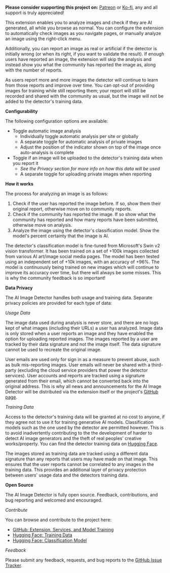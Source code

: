 <b>Please consider supporting this project on:</b> <a href="https://www.patreon.com/ai_image_detector">Patreon</a> or <a href="https://ko-fi.com/ai_image_detector">Ko-fi</a>, any and all support is truly appreciated!

This extension enables you to analyze images and check if they are AI generated, all while you browse as normal. You can configure the extension to automatically check images as you navigate pages, or manually analyze an image using the right-click menu.

Additionally, you can report an image as real or artificial if the detector is initially wrong (or when its right, if you want to validate the result). If enough users have reported an image, the extension will skip the analysis and instead show you what the community has reported the image as, along with the number of reports.

As users report more and more images the detector will continue to learn from those reports and improve over time. You can opt-out of providing images for training while still reporting them; your report will still be recorded and shared with the community as usual, but the image will not be added to the detector's training data.

<b>Configurability</b>

The following configuration options are available:

<ul>
  <li>
    Toggle automatic image analysis
    <ul>
      <li>
        Individually toggle automatic analysis per site or globally
      </li>
      <li>
        A separate toggle for automatic analysis of private images
      </li>
      <li>
        Adjust the position of the indicator shown on top of the image once auto-analysis is complete
      </li>
    </ul>
  </li>
  <li>
    Toggle if an image will be uploaded to the detector's training data when you report it
    <ul>
      <li>
        <i>See the Privacy section for more info on how this data will be used</i>
      </li>
      <li>
        A separate toggle for uploading private images when reporting
      </li>
    </ul>
  </li>
</ul>

<b>How it works</b>

The process for analyzing an image is as follows:

<ol>
  <li>
    Check if the user has reported the image before. If so, show them their original report, otherwise move on to community reports.
  </li>
  <li>
    Check if the community has reported the image. If so show what the community has reported and how many reports have been submitted, otherwise move on analysis.
  </li>
  <li>
    Analyze the image using the detector's classification model. Show the model's percent certainty that the image is AI.
  </li>
</ol>

The detector's classification model is fine-tuned from Microsoft's Swin v2 vision transformer. It has been trained on a set of +100k images collected from various AI art/image social media pages. The model has been tested using an independent set of +10k images, with an accuracy of +96%. The model is continuously being trained on new images which will continue to improve its accuracy over time, but there will always be some misses. This is why the community feedback is so important!

<b>Data Privacy</b>

The AI Image Detector handles both usage and training data. Separate privacy policies are provided for each type of data:

<i>Usage Data</i>

The image data used during analysis is never store, and there are no logs kept of what images (including their URLs) a user has analyzed. Image data is only stored when a user reports an image and they have enabled the option for uploading reported images. The images reported by a user are tracked by their data signature and not the image itself. The data signature cannot be used to recreate the original image.

User emails are used only for sign in as a measure to prevent abuse, such as bulk mis-reporting images. User emails will never be shared with a third-party (excluding the cloud service providers that power the detector services). User accounts and reports are tracked using a signature generated from their email, which cannot be converted back into the original address. This is why all news and announcements for the AI Image Detector will be distributed via the extension itself or the project's <a href="https://github.com/haywoodsloan/ai-image-detector">GitHub page</a>.

<i>Training Data</i>

Access to the detector's training data will be granted at no cost to anyone, if they agree not to use it for training generative AI models. Classification models such as the one used by the detector are permitted however. This is to avoid inadvertently contributing to the the development of harder to detect AI image generators and the theft of real peoples' creative works/property. You can find the detector training data on <a href="https://huggingface.co/datasets/haywoodsloan/ai-images">Hugging Face</a>.

The images stored as training data are tracked using a different data signature than any reports that users may have made on that image. This ensures that the user reports cannot be correlated to any images in the training data. This provides an additional layer of privacy protection between users' usage data and the detectors training data.

<b>Open Source</b>

The AI Image Detector is fully open source. Feedback, contributions, and bug reporting and welcomed and encouraged.

<i>Contribute</i>

You can browse and contribute to the project here:

<ul>
  <li>
    <a href="https://github.com/haywoodsloan/ai-image-detector">GitHub: Extension, Services, and Model Training</a>
  </li>
  <li>
    <a href="https://huggingface.co/datasets/haywoodsloan/ai-images">Hugging Face: Training Data</a>
  </li>
  <li>
    <a href="https://huggingface.co/haywoodsloan/ai-image-detector-prod-deploy">Hugging Face: Classification Model</a>
  </li>
</ul>

<i>Feedback</i>

Please submit any feedback, requests, and bug reports to the <a href="https://github.com/haywoodsloan/ai-image-detector/issues/new">GitHub Issue Tracker</a>.
